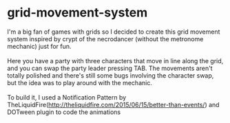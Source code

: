 # grid-movement-system
I'm a big fan of games with grids so I decided to create this grid movement system inspired by crypt of the necrodancer (without the metronome mechanic) just for fun.
<br/>
<br/>
Here you have a party with three characters that move in line along the grid, and you can swap the party leader pressing TAB. The movements aren't totally polished and there's still some bugs involving the character swap, but the idea was to play around with the mechanic.
<br/>
<br/>
To build it, I used a Notification Pattern by TheLiquidFire(http://theliquidfire.com/2015/06/15/better-than-events/) and DOTween plugin to code the animations
